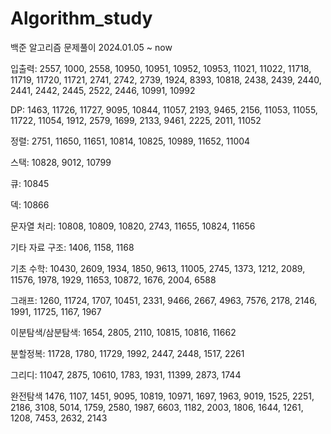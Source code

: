 # Algorithm_study

백준 알고리즘 문제풀이
2024.01.05 ~ now


입출력: 
2557, 1000, 2558, 10950, 10951, 10952, 10953, 11021, 11022, 11718, 11719, 11720, 11721, 2741, 2742, 2739, 1924, 8393, 10818, 2438, 2439, 2440, 2441, 2442, 2445, 2522, 2446, 10991, 10992

DP: 
1463, 11726, 11727, 9095, 10844, 11057, 2193, 9465, 2156, 11053, 11055, 11722, 11054, 1912, 2579, 1699, 2133, 9461, 2225, 2011, 11052

정렬: 
2751, 11650, 11651, 10814, 10825, 10989, 11652, 11004

스택: 
10828, 9012, 10799

큐: 
10845

덱: 
10866

문자열 처리: 
10808, 10809, 10820, 2743, 11655, 10824, 11656

기타 자료 구조: 
1406, 1158, 1168

기초 수학: 
10430, 2609, 1934, 1850, 9613, 11005, 2745, 1373, 1212, 2089, 11576, 1978, 1929, 11653, 10872, 1676, 2004, 6588  

그래프: 
1260, 11724, 1707, 10451, 2331, 9466, 2667, 4963, 7576, 2178, 2146, 1991, 11725, 1167, 1967

이분탐색/삼분탐색: 
1654, 2805, 2110, 10815, 10816, 11662

분할정복: 
11728, 1780, 11729, 1992, 2447, 2448, 1517, 2261

그리디: 
11047, 2875, 10610, 1783, 1931, 11399, 2873, 1744 

완전탐색
1476, 1107, 1451, 9095, 10819, 10971, 1697, 1963, 9019, 1525, 2251, 2186, 3108, 5014, 1759, 2580, 1987, 6603, 1182, 2003, 1806, 1644, 1261, 1208, 7453, 2632, 2143
